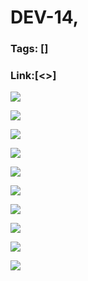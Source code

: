 # DEV-14,
### Tags: []
### Link:[<>]

![](../images/DEV-14/DEV-14-A1.png)

![](../images/DEV-14/DEV-14-A2.png)

![](../images/DEV-14/DEV-14-A3.png)

![](../images/DEV-14/DEV-14-A4.png)

![](../images/DEV-14/DEV-14-A5.png)

![](../images/DEV-14/DEV-14-A6.png)

![](../images/DEV-14/DEV-14-A7.png)

![](../images/DEV-14/DEV-14-A8.png)

![](../images/DEV-14/DEV-14-A9.png)

![](../images/DEV-14/DEV-14-A10.png)

